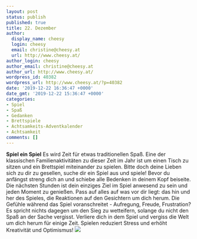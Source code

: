 ```yaml
---
layout: post
status: publish
published: true
title: 22. Dezember
author:
  display_name: cheesy
  login: cheesy
  email: christine@cheesy.at
  url: http://www.cheesy.at/
author_login: cheesy
author_email: christine@cheesy.at
author_url: http://www.cheesy.at/
wordpress_id: 40382
wordpress_url: http://www.cheesy.at/?p=40382
date: '2019-12-22 16:36:47 +0000'
date_gmt: '2019-12-22 15:36:47 +0000'
categories:
- Spiel
- Spaß
- Gedanken
- Brettspiele
- Achtsamkeits-Adventkalender
- Achtsamkeit
comments: []
---
```

 **Spiel ein Spiel**
Es wird Zeit für etwas traditionellen Spaß. Eine der klassischen Familienaktivitäten zu dieser Zeit im Jahr ist um einen Tisch zu sitzen und ein Brettspiel miteinander zu spielen. Bitte doch deine Lieben sich zu dir zu gesellen, suche dir ein Spiel aus und spiele!
Bevor du anfängst streng dich an und schiebe alle Bedenken in deinem Kopf beiseite. Die nächsten Stunden ist dein einziges Ziel im Spiel anwesend zu sein und jeden Moment zu genießen.
Pass auf alles auf was vor dir liegt: das hin und her des Spieles, die Reaktionen auf den Gesichtern um dich herum. Die Gefühle während das Spiel voranschreitet - Aufregung, Freude, Frustration?
Es spricht nichts dagegen um den Sieg zu wetteifern, solange du nicht den Spaß an der Sache vergisst. Verliere dich in dem Spiel und vergiss die Welt um dich herum für einige Zeit.
Spielen reduziert Stress und erhöht Kreativität und Optimismus!
[![](http://www.cheesy.at/wp-content/uploads/Mindfulness-22.jpg)](http://www.cheesy.at/fotos/sonstiges/achtsamkeits-kalender/)

